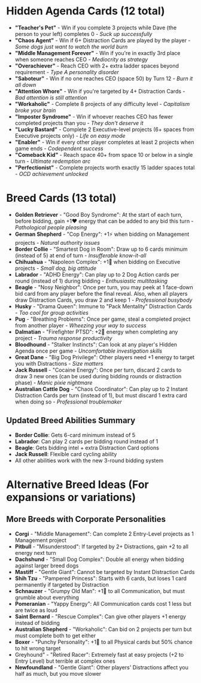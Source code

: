 # Hidden Agenda Cards (12 total)

- **"Teacher's Pet"** - Win if you complete 3 projects while Dave (the person to your left) completes 0 - *Suck up successfully*
- **"Chaos Agent"** - Win if 6+ Distraction Cards are played by the player - *Some dogs just want to watch the world burn*
- **"Middle Management Forever"** - Win if you're in exactly 3rd place when someone reaches CEO - *Mediocrity as strategy*
- **"Overachiever"** - Reach CEO with 2+ extra ladder spaces beyond requirement - *Type A personality disorder*
- **"Saboteur"** - Win if no one reaches CEO (space 50) by Turn 12 - *Burn it all down*
- **"Attention Whore"** - Win if you're targeted by 4+ Distraction Cards - *Bad attention is still attention*
- **"Workaholic"** - Complete 8 projects of any difficulty level - *Capitalism broke your brain*
- **"Imposter Syndrome"** - Win if whoever reaches CEO has fewer completed projects than you - *They don't deserve it*
- **"Lucky Bastard"** - Complete 2 Executive-level projects (6+ spaces from Executive projects only) - *Life on easy mode*
- **"Enabler"** - Win if every other player completes at least 2 projects when game ends - *Codependent success*
- **"Comeback Kid"** - Reach space 40+ from space 10 or below in a single turn - *Ultimate redemption arc*
- **"Perfectionist"** - Complete projects worth exactly 15 ladder spaces total - *OCD achievement unlocked*

# Breed Cards (13 total)

- **Golden Retriever** - "Good Boy Syndrome": At the start of each turn, before bidding, gain +1❤️ energy that can be added to any bid this turn - *Pathological people pleasing*
- **German Shepherd** - "Cop Energy": +1⚡ when bidding on Management projects - *Natural authority issues*
- **Border Collie** - "Smartest Dog in Room": Draw up to 6 cards minimum (instead of 5) at end of turn - *Insufferable know-it-all*
- **Chihuahua** - "Napoleon Complex": +1💬 when bidding on Executive projects - *Small dog, big attitude*
- **Labrador** - "ADHD Energy": Can play up to 2 Dog Action cards per round (instead of 1) during bidding - *Enthusiastic multitasking*
- **Beagle** - "Nosy Neighbor": Once per turn, you may peek at 1 face-down bid card from any player before the final reveal. Also, when all players draw Distraction Cards, you draw 2 and keep 1 - *Professional busybody*
- **Husky** - "Drama Queen": Immune to "Pack Mentality" Distraction Cards - *Too cool for group activities*
- **Pug** - "Breathing Problems": Once per game, steal a completed project from another player - *Wheezing your way to success*
- **Dalmatian** - "Firefighter PTSD": +2💪 energy when completing any project - *Trauma response productivity*
- **Bloodhound** - "Stalker Instincts": Can look at any player's Hidden Agenda once per game - *Uncomfortable investigation skills*
- **Great Dane** - "Big Dog Privilege": Other players need +1 energy to target you with Distractions - *Size matters*
- **Jack Russell** - "Cocaine Energy": Once per turn, discard 2 cards to draw 3 new ones (can be used during bidding rounds or distraction phase) - *Manic pixie nightmare*
- **Australian Cattle Dog** - "Chaos Coordinator": Can play up to 2 Instant Distraction Cards per turn (instead of 1), but must discard 1 extra card when doing so - *Professional troublemaker*

## Updated Breed Abilities Summary

- **Border Collie**: Gets 6-card minimum instead of 5
- **Labrador**: Can play 2 cards per bidding round instead of 1
- **Beagle**: Gets bidding intel + extra Distraction Card options
- **Jack Russell**: Flexible card cycling ability
- All other abilities work with the new 3-round bidding system

# Alternative Breed Ideas (For expansions or variations)

## More Breeds with Corporate Personalities

- **Corgi** - "Middle Management": Can complete 2 Entry-Level projects as 1 Management project
- **Pitbull** - "Misunderstood": If targeted by 2+ Distractions, gain +2 to all energy next turn
- **Dachshund** - "Small Dog Complex": Double all energy when bidding against larger breed dogs
- **Mastiff** - "Gentle Giant": Cannot be targeted by Instant Distraction Cards
- **Shih Tzu** - "Pampered Princess": Starts with 6 cards, but loses 1 card permanently if targeted by Distraction
- **Schnauzer** - "Grumpy Old Man": +1💬 to all Communication, but must grumble about everything
- **Pomeranian** - "Yappy Energy": All Communication cards cost 1 less but are twice as loud
- **Saint Bernard** - "Rescue Complex": Can give other players +1 energy instead of bidding
- **Australian Shepherd** - "Workaholic": Can bid on 2 projects per turn but must complete both to get either
- **Boxer** - "Punchy Personality": +1💪 to all Physical cards but 50% chance to hit wrong target
- Greyhound" - "Retired Racer": Extremely fast at easy projects (+2 to Entry Level) but terrible at complex ones
- **Newfoundland** - "Gentle Giant": Other players' Distractions affect you half as much, but you move slower